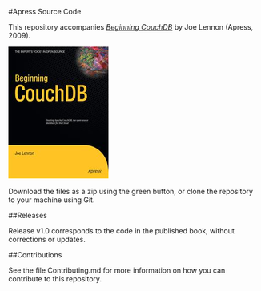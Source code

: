 #Apress Source Code

This repository accompanies [*Beginning CouchDB*](http://www.apress.com/9781430272373) by Joe Lennon (Apress, 2009).

![Cover image](9781430272373.jpg)

Download the files as a zip using the green button, or clone the repository to your machine using Git.

##Releases

Release v1.0 corresponds to the code in the published book, without corrections or updates.

##Contributions

See the file Contributing.md for more information on how you can contribute to this repository.
